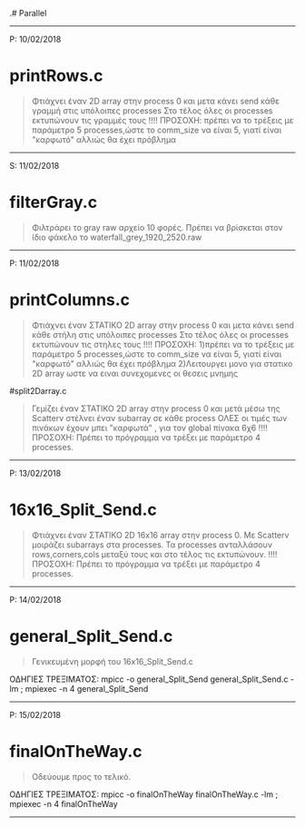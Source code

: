 .# Parallel

-----------------------------------------------------------------------------------------------------------
P: 10/02/2018
# printRows.c
>Φτιάχνει έναν 2D array στην process 0 και μετα κάνει send κάθε γραμμή στις υπόλοιπες processes 
>Στο τέλος όλες οι processes εκτυπώνουν τις γραμμές τους
!!!! ΠΡΟΣΟΧΗ: πρέπει να το τρέξεις με παράμετρο 5 processes,ώστε το comm_size να είναι 5, γιατί είναι "καρφωτό" αλλιώς θα έχει πρόβλημα

------------------------------------------------------------------------------------------------------------
S: 11/02/2018
# filterGray.c
>Φιλτράρει το gray raw αρχείο 10 φορές.
>Πρέπει να βρίσκεται στον ίδιο φάκελο το waterfall_grey_1920_2520.raw

------------------------------------------------------------------------------------------------------------
P: 11/02/2018
# printColumns.c
>Φτιάχνει έναν ΣΤΑΤΙΚΟ 2D array στην process 0 και μετα κάνει send κάθε στήλη στις υπόλοιπες processes 
>Στο τέλος όλες οι processes εκτυπώνουν τις στηλες τους
!!!! ΠΡΟΣΟΧΗ: 1)πρέπει να το τρέξεις με παράμετρο 5 processes,ώστε το comm_size να είναι 5, γιατί είναι "καρφωτό" αλλιώς θα έχει πρόβλημα
	      2)Λειτουργει μονο για στατικο 2D array ωστε να ειναι συνεχομενες οι θεσεις μνημης

#split2Darray.c
>Γεμίζει έναν ΣΤΑΤΙΚΟ 2D array στην process 0 και μετά μέσω της Scatterv στέλνει έναν subarray σε κάθε process
>ΟΛΕΣ οι τιμές των πινάκων έχουν μπει "καρφωτά" , για τον global πίνακα 6χ6
!!!! ΠΡΟΣΟΧΗ: Πρέπει το πρόγραμμα να τρέξει με παράμετρο 4 processes.

------------------------------------------------------------------------------------------------------------
P: 13/02/2018
# 16x16_Split_Send.c
>Φτιάχνει έναν ΣΤΑΤΙΚΟ 2D 16x16 array στην process 0.
>Με Scatterv μοιράζει subarrays στα processes.
>Τα processes ανταλλάσουν rows,corners,cols μεταξύ τους και στο τέλος τις εκτυπώνουν.
!!!! ΠΡΟΣΟΧΗ: Πρέπει το πρόγραμμα να τρέξει με παράμετρο 4 processes.

------------------------------------------------------------------------------------------------------------

P: 14/02/2018
# general_Split_Send.c
>Γενικευμένη μορφή του 16x16_Split_Send.c

ΟΔΗΓΙΕΣ ΤΡΕΞΙΜΑΤΟΣ: mpicc -o general_Split_Send general_Split_Send.c -lm ; mpiexec -n 4 general_Split_Send

------------------------------------------------------------------------------------------------------------

P: 15/02/2018
# finalOnTheWay.c
>Οδεύουμε προς το τελικό.

ΟΔΗΓΙΕΣ ΤΡΕΞΙΜΑΤΟΣ: mpicc -o finalOnTheWay finalOnTheWay.c -lm ; mpiexec -n 4 finalOnTheWay

------------------------------------------------------------------------------------------------------------
